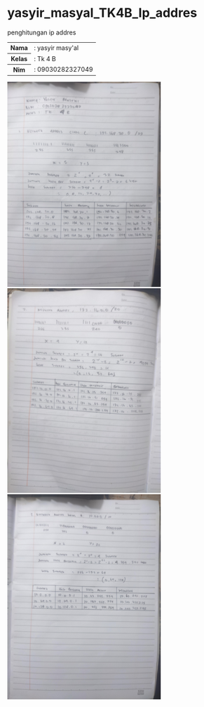 # yasyir_masyal_TK4B_Ip_addres
penghitungan ip addres
 <table>
        <tr>
            <th>Nama</th>
            <td>: yasyir masy'al</td>
        </tr>
        <tr>
            <th>Kelas</th>
            <td>: Tk 4 B</td>
        </tr>
        <tr>
            <th>Nim</th>
            <td>: 09030282327049</td>
        </tr>
    </table>


<img src="1.jpg" width="350px">
<img src="2.jpg" width="350px">
<img src="3.jpg" width="350px">
